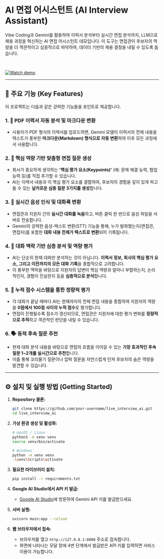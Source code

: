 # AI 면접 어시스턴트 (AI Interview Assistant)

Vibe Coding과 Gemini를 활용하여 이력서 분석부터 실시간 면접 분석까지, LLM으로 채용 과정을 혁신하는 AI 면접 어시스턴트 데모입니다. 이 도구는 면접관이 후보자의 역량을 더 객관적이고 심층적으로 파악하여, 데이터 기반의 채용 결정을 내릴 수 있도록 돕습니다.

 <br>
 
[![Watch demo](https://img.youtube.com/vi/pobjYleFPZg/maxresdefault.jpg)](https://youtu.be/pobjYleFPZg)


---

## 🚀 주요 기능 (Key Features)

이 프로젝트는 다음과 같은 강력한 기능들을 포인트로 제공합니다.

### 1. 📄 PDF 이력서 자동 분석 및 마크다운 변환
- 사용자가 PDF 형식의 이력서를 업로드하면, Gemini 모델이 이력서의 전체 내용을 텍스트가 풍부한 **마크다운(Markdown) 형식으로 자동 변환**하여 이후 모든 과정에서 사용합니다.

### 2. 🎯 핵심 역량 기반 맞춤형 면접 질문 생성
- 회사가 중요하게 생각하는 **'핵심 평가 요소(Keypoints)'** (예: 문제 해결 능력, 협업 능력 등)를 직접 추가할 수 있습니다.
- AI는 이력서 내용과 이 핵심 평가 요소를 결합하여, 후보자의 경험을 깊이 있게 파고들 수 있는 **날카로운 심층 질문 3가지를 생성**합니다.

### 3. 🎤 실시간 음성 인식 및 대화록 변환
- 면접관과 지원자 간의 **실시간 대화를 녹음**하고, 버튼 클릭 한 번으로 음성 파일을 서버로 전송합니다.
- Gemini의 강력한 음성-텍스트 변환(STT) 기능을 통해, 누가 발화했는지(면접관, 면접자)를 포함한 **대화 내용 전체가 텍스트로 변환**되어 기록됩니다.

### 4. 🧠 대화 맥락 기반 심층 분석 및 역량 평가
- AI는 단순히 현재 대화만 분석하는 것이 아닙니다. **이력서 정보, 회사의 핵심 평가 요소, 그리고 이전까지의 모든 대화 기록**을 종합적으로 고려합니다.
- 이 풍부한 맥락을 바탕으로 지원자의 답변이 핵심 역량과 얼마나 부합하는지, 논리적인지, 경험이 진실한지 등을 **심층적으로 분석**합니다.

### 5. 💯 누적 점수 시스템을 통한 정량적 평가
- 각 대화가 끝날 때마다 AI는 현재까지의 전체 면접 내용을 종합하여 지원자의 역량을 **0점에서 100점 사이의 누적 점수**로 평가합니다.
- 면접이 진행될수록 점수가 갱신되므로, 면접관은 지원자에 대한 평가 변화를 **정량적으로 추적**하고 객관적인 판단을 내릴 수 있습니다.

### 6. 🗣️ 동적 후속 질문 추천
- 현재 대화 분석 내용을 바탕으로 면접의 흐름을 이어갈 수 있는 **가장 효과적인 후속 질문 1~2개를 실시간으로 추천**합니다.
- 이를 통해 꼬리물기 질문이나 압박 질문을 자연스럽게 던져 후보자의 숨은 역량을 발견할 수 있습니다.

---

## ⚙️ 설치 및 실행 방법 (Getting Started)

1.  **Repository 클론:**
    ```bash
    git clone https://github.com/your-username/live_interview_ai.git
    cd live_interview_ai
    ```

2.  **가상 환경 생성 및 활성화:**
    ```bash
    # macOS / Linux
    python3 -m venv venv
    source venv/bin/activate

    # Windows
    python -m venv venv
    .\venv\Scripts\activate
    ```

3.  **필요한 라이브러리 설치:**
    ```bash
    pip install -r requirements.txt
    ```

4.  **Google AI Studio에서 API 키 발급:**
    - [Google AI Studio](https://aistudio.google.com/app/apikey)에 방문하여 Gemini API 키를 발급받으세요.

5.  **서버 실행:**
    ```bash
    uvicorn main:app --reload
    ```

6.  **웹 브라우저에서 접속:**
    - 브라우저를 열고 `http://127.0.0.1:8000` 주소로 접속합니다.
    - 화면에 나타나는 모달 창에 4번 단계에서 발급받은 API 키를 입력하면 서비스 이용이 가능합니다.